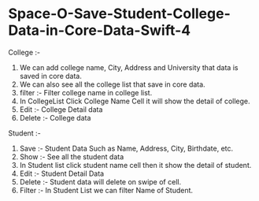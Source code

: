 # Space-O-Save-Student-College-Data-in-Core-Data-Swift-4

College :-
  1. We can add college name, City, Address and University that data is saved in core data.
  2. We can also see all the college list that save in core data.
  3. filter :-  Filter college name in college list.
  4. In CollegeList Click College Name Cell it will show the detail of college.
  5. Edit :- College Detail data
  6. Delete :- College data

Student :- 
  1. Save :- Student Data Such as Name, Address, City, Birthdate, etc.
  2. Show :- See all the student data 
  3. In Student list click student name cell then it show the detail of student.
  4. Edit :- Student Detail Data
  5. Delete :- Student data will delete on swipe of cell.
  6. Filter :- In Student List we can filter Name of Student.
 
